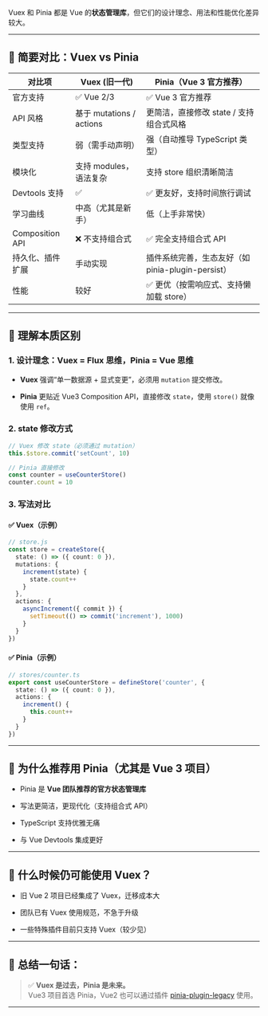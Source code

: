 Vuex 和 Pinia 都是 Vue 的**状态管理库**，但它们的设计理念、用法和性能优化差异较大。

---

## 🧩 简要对比：Vuex vs Pinia

| 对比项             | Vuex (旧一代)             | Pinia（Vue 3 官方推荐）                   |
| --------------- | ---------------------- | ----------------------------------- |
| 官方支持            | ✅ Vue 2/3              | ✅ Vue 3 官方推荐                        |
| API 风格          | 基于 mutations / actions | 更简洁，直接修改 state / 支持组合式风格            |
| 类型支持            | 弱（需手动声明）               | 强（自动推导 TypeScript 类型）               |
| 模块化             | 支持 modules，语法复杂        | 支持 store 组织清晰简洁                     |
| Devtools 支持     | ✅                      | ✅ 更友好，支持时间旅行调试                      |
| 学习曲线            | 中高（尤其是新手）              | 低（上手非常快）                            |
| Composition API | ❌ 不支持组合式               | ✅ 完全支持组合式 API                       |
| 持久化、插件扩展        | 手动实现                   | 插件系统完善，生态友好（如 pinia-plugin-persist） |
| 性能              | 较好                     | ✅ 更优（按需响应式、支持懒加载 store）             |

---

## 🧠 理解本质区别

### 1. **设计理念：Vuex = Flux 思维，Pinia = Vue 思维**

- **Vuex** 强调“单一数据源 + 显式变更”，必须用 `mutation` 提交修改。

- **Pinia** 更贴近 Vue3 Composition API，直接修改 `state`，使用 `store()` 就像使用 `ref`。

### 2. **state 修改方式**

```ts
// Vuex 修改 state（必须通过 mutation）
this.$store.commit('setCount', 10)

// Pinia 直接修改
const counter = useCounterStore()
counter.count = 10
```

### 3. **写法对比**

#### ✅ Vuex（示例）

```ts
// store.js
const store = createStore({
  state: () => ({ count: 0 }),
  mutations: {
    increment(state) {
      state.count++
    }
  },
  actions: {
    asyncIncrement({ commit }) {
      setTimeout(() => commit('increment'), 1000)
    }
  }
})
```

#### ✅ Pinia（示例）

```ts
// stores/counter.ts
export const useCounterStore = defineStore('counter', {
  state: () => ({ count: 0 }),
  actions: {
    increment() {
      this.count++
    }
  }
})
```

---

## 🚀 为什么推荐用 Pinia（尤其是 Vue 3 项目）

- Pinia 是 **Vue 团队推荐的官方状态管理库**

- 写法更简洁，更现代化（支持组合式 API）

- TypeScript 支持优雅无痛

- 与 Vue Devtools 集成更好

---

## 🧩 什么时候仍可能使用 Vuex？

- 旧 Vue 2 项目已经集成了 Vuex，迁移成本大

- 团队已有 Vuex 使用规范，不急于升级

- 一些特殊插件目前只支持 Vuex（较少见）

---

## 🧠 总结一句话：

> ✅ **Vuex 是过去，Pinia 是未来。**  
> Vue3 项目首选 Pinia，Vue2 也可以通过插件 [pinia-plugin-legacy](https://github.com/mragarg/pinia-plugin-legacy) 使用。

---


